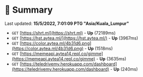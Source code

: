 # 📖 Summary
Last updated: **15/5/2022, 7:01:09 PTG "Asia/Kuala_Lumpur"**

- `GET` [https://shrt.ml](https://shrt.ml) - **Up** (72189ms)
- `GET` [https://hst.aytea.ml/](https://hst.aytea.ml/) - **Up** (3967ms)
- `GET` [https://color.aytea.ml/4b31d6.png](https://color.aytea.ml/4b31d6.png) - **Up** (1518ms)
- `GET` [https://memeapi.aytea14.repl.co/gimme](https://memeapi.aytea14.repl.co/gimme) - **Up** (3635ms)
- `GET` [https://teledrivemy.herokuapp.com/dashboard](https://teledrivemy.herokuapp.com/dashboard) - **Up** (240ms)
